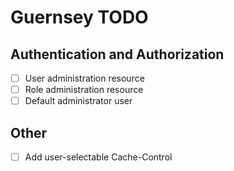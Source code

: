 # Guernsey TODO

## Authentication and Authorization

- [ ] User administration resource
- [ ] Role administration resource
- [ ] Default administrator user

## Other

- [ ] Add user-selectable Cache-Control

